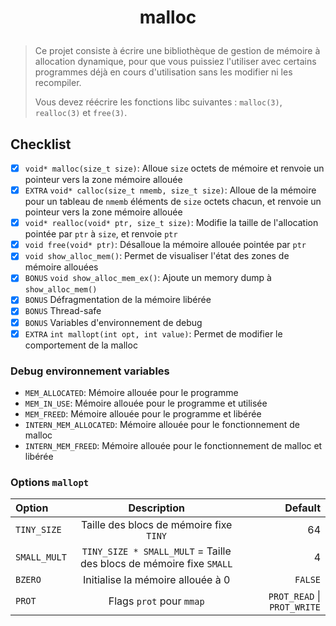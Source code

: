 # <p align="center">malloc</p>
> Ce projet consiste à écrire une bibliothèque de gestion de mémoire à allocation dynamique, pour que vous puissiez l'utiliser avec certains programmes déjà en cours d'utilisation sans les modifier ni les recompiler.
>
> Vous devez réécrire les fonctions libc suivantes : `malloc(3)`, `realloc(3)` et `free(3)`.

## Checklist

* [x] `void* malloc(size_t size)`: Alloue `size` octets de mémoire et renvoie un pointeur vers la zone mémoire allouée
* [x] `EXTRA` `void* calloc(size_t nmemb, size_t size)`: Alloue de la mémoire pour un tableau de `nmemb` éléments de `size` octets chacun, et renvoie un pointeur vers la zone mémoire allouée
* [x] `void* realloc(void* ptr, size_t size)`: Modifie la taille de l'allocation pointée par `ptr` à `size`, et renvoie `ptr`
* [x] `void free(void* ptr)`: Désalloue la mémoire allouée pointée par `ptr`
* [x] `void show_alloc_mem()`: Permet de visualiser l'état des zones de mémoire allouées
* [x] `BONUS` `void show_alloc_mem_ex()`: Ajoute un memory dump à `show_alloc_mem()`
* [x] `BONUS` Défragmentation de la mémoire libérée
* [x] `BONUS` Thread-safe
* [x] `BONUS` Variables d'environnement de debug
* [x] `EXTRA` `int mallopt(int opt, int value)`: Permet de modifier le comportement de la malloc

### Debug environnement variables

* `MEM_ALLOCATED`: Mémoire allouée pour le programme
* `MEM_IN_USE`: Mémoire allouée pour le programme et utilisée
* `MEM_FREED`: Mémoire allouée pour le programme et libérée
* `INTERN_MEM_ALLOCATED`: Mémoire allouée pour le fonctionnement de malloc
* `INTERN_MEM_FREED`: Mémoire allouée pour le fonctionnement de malloc et libérée

### Options `mallopt`

| Option | Description | Default |
|:-|:-:|-:|
| `TINY_SIZE` | Taille des blocs de mémoire fixe `TINY` | 64 |
| `SMALL_MULT` | `TINY_SIZE * SMALL_MULT` = Taille des blocs de mémoire fixe `SMALL` | 4 |
| `BZERO` | Initialise la mémoire allouée à 0 | `FALSE` |
| `PROT` | Flags `prot` pour `mmap` | `PROT_READ` \| `PROT_WRITE` |
